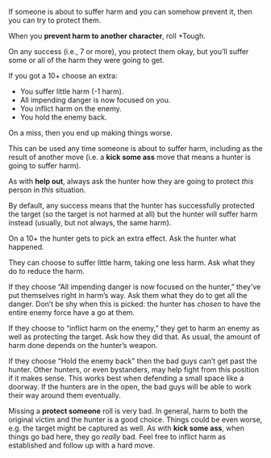 
If someone is about to suffer harm and you can somehow prevent it, then you can try to protect them.

When you **prevent harm to another character**, roll +Tough.

On any success (i.e., 7 or more), you protect them okay, but you’ll suffer some or all of the harm they were going to get.

If you got a 10+ choose an extra:

- You suffer little harm (-1 harm).
- All impending danger is now focused on you.
- You inflict harm on the enemy.
- You hold the enemy back.

On a miss, then you end up making things worse.


This can be used any time someone is about to suffer harm, including as the result of another move (i.e. a **kick some ass** move that means a hunter is going to suffer harm).

As with **help out**, always ask the hunter how they are going to protect *this* person in *this* situation.

By default, any success means that the hunter has successfully protected the target (so the target is not harmed at all) but the hunter will suffer harm instead (usually, but not always, the same harm).

On a 10+ the hunter gets to pick an extra effect. Ask the hunter what happened.

They can choose to suffer little harm, taking one less harm. Ask what they do to reduce the harm.

If they choose “All impending danger is now focused on the hunter,” they’ve put themselves right in harm’s way. Ask them what they do to get all the danger. Don’t be shy when this is picked: the hunter has *chosen* to have the entire enemy force have a go at them.

If they choose to “inflict harm on the enemy,” they get to harm an enemy as well as protecting the target. Ask how they did that. As usual, the amount of harm done depends on the hunter’s weapon.

If they choose “Hold the enemy back” then the bad guys can’t get past the hunter. Other hunters, or even bystanders, may help fight from this position if it makes sense. This works best when defending a small space like a doorway. If the hunters are in the open, the bad guys will be able to work their way around them eventually.

Missing a **protect someone** roll is very bad. In general, harm to both the original victim and the hunter is a good choice. Things could be even worse, e.g. the target might be captured as well. As with **kick some ass**, when things go bad here, they go *really* bad. Feel free to inflict harm as established and follow up with a hard move.

